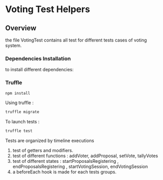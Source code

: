 # Voting Test Helpers

## Overview
the file VotingTest contains all test for different tests cases of voting system.

### Dependencies Installation

to install different dependencies:


### Truffle

```bash
npm install
```

Using truffle : 

```bash
truffle migrate
```

To launch tests : 

```bash
truffle test
```

Tests are organized by timeline executions 
1. test of getters and modifiers.
2. test of different functions : addVoter, addProposal, setVote, tallyVotes
3. test of different states : startProposalsRegistering , endProposalsRegistering , startVotingSession, endVotingSession
4. a beforeEach hook is made for each tests groups.
